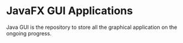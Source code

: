 # JavaFX GUI Applications

Java GUI is the repository to store all the graphical application on the ongoing progress.

